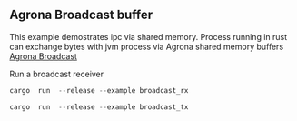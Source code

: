 ## Agrona Broadcast buffer
This example demostrates ipc via shared memory.
Process running in rust can exchange bytes with jvm process via
Agrona shared memory buffers [Agrona Broadcast](https://github.com/real-logic/agrona/blob/master/agrona/src/main/java/org/agrona/concurrent/broadcast/)

Run a broadcast receiver
```rust
cargo  run  --release --example broadcast_rx

```

```rust
cargo  run  --release --example broadcast_tx

```